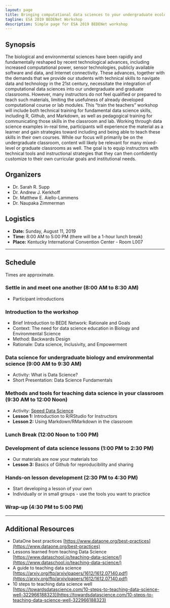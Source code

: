 ```yaml
---
layout: page
title: Bringing computational data sciences to your undergraduate ecology classroom
tagline: ESA 2019 BEDENet Workshop
description: Simple page for ESA 2019 BEDENet workshop
---
```


<link rel="shortcut icon" type="image/x-icon" href="favicon.ico">

## Synopsis

The biological and environmental sciences have been rapidly and fundamentally reshaped by recent technological advances, including increased computational power, sensor technologies, publicly available software and data, and Internet connectivity. These advances, together with the demands that we provide our students with technical skills to navigate data and technology in the 21st century, necessitate the integration of computational data sciences into our undergraduate and graduate classrooms. However, many instructors do not feel qualified or prepared to teach such materials, limiting the usefulness of already developed computational course or lab modules. This “train the teachers” workshop will include both technical training for fundamental data science skills, including R, Github, and Markdown, as well as pedagogical training for communicating those skills in the classroom and lab. Working through data science examples in-real time, participants will experience the material as a  learner and gain strategies toward including and being able to teach these skills in their own courses. While our focus will primarily be on the undergraduate classroom, content will likely be relevant for many mixed-level or graduate classrooms as well. The goal is to equip instructors with technical tools and instructional strategies that they can then confidently customize to their own curricular goals and institutional needs.

## Organizers

* Dr. Sarah R. Supp
* Dr. Andrew J. Kerkhoff
* Dr. Matthew E. Aiello-Lammens
* Dr. Naupaka Zimmerman

## Logistics

* **Date:** Sunday, August 11, 2019
* **Time:** 8:00 AM to 5:00 PM (there will be a 1-hour lunch break)
* **Place:** Kentucky International Convention Center - Room L007

***

## Schedule

Times are approximate.

### Settle in and meet one another (8:00 AM to 8:30 AM)

* Participant introductions

### Introduction to the workshop

* Brief Introduction to BEDE Network: Rationale and Goals
* Context: The need for data science education in Biology and Environmental Science
* Method: Backwards Design
* Rationale: Data science, Inclusivity, and Empowerment

### Data science for undergraduate biology and environmental science (9:00 AM to 9:30 AM)

* Activity: What is Data Science?
* Short Presentation: Data Science Fundamentals

### Methods and tools for teaching data science in your classroom (9:30 AM to 12:00 Noon)

* Activity: [Speed Data Science](docs/ESA2019-Speed-Data-Science-Activity.html)
* **Lesson 1:** Introduction to R/RStudio for Instructors
* **Lesson 2:** Using Markdown/RMarkdown in the classroom

### Lunch Break (12:00 Noon to 1:00 PM)

### Development of data science lessons (1:00 PM to 2:30 PM)

* Our materials are now your materials too
* **Lesson 3:** Basics of Github for reproducibility and sharing

### Hands-on lesson development (2:30 PM to 4:30 PM)

* Start developing a lesson of your own
* Individually or in small groups - use the tools you want to practice

### Wrap-up (4:30 PM to 5:00 PM)

***

## Additional Resources

* DataOne best practices [https://www.dataone.org/best-practices](https://www.dataone.org/best-practices)
* Lessons learned from teaching Data Science [https://www.dataschool.io/teaching-data-science/](https://www.dataschool.io/teaching-data-science/)
* A guide to teaching data science [https://arxiv.org/ftp/arxiv/papers/1612/1612.07140.pdf](https://arxiv.org/ftp/arxiv/papers/1612/1612.07140.pdf)
* 10 steps to teaching data science well [https://towardsdatascience.com/10-steps-to-teaching-data-science-well-322966188323](https://towardsdatascience.com/10-steps-to-teaching-data-science-well-322966188323)


